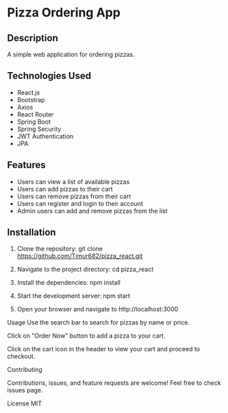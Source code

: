 # Pizza Ordering App

## Description

A simple web application for ordering pizzas.

## Technologies Used

- React.js
- Bootstrap
- Axios
- React Router
- Spring Boot
- Spring Security
- JWT Authentication
- JPA

## Features

- Users can view a list of available pizzas
- Users can add pizzas to their cart
- Users can remove pizzas from their cart
- Users can register and login to their account
- Admin users can add and remove pizzas from the list

## Installation

1. Clone the repository:
   git clone https://github.com/Timur682/pizza_react.git
   
2. Navigate to the project directory:
cd pizza_react

3. Install the dependencies:
npm install

4. Start the development server:
npm start

5. Open your browser and navigate to http://localhost:3000

Usage
Use the search bar to search for pizzas by name or price.

Click on "Order Now" button to add a pizza to your cart.

Click on the cart icon in the header to view your cart and proceed to checkout.

Contributing

Contributions, issues, and feature requests are welcome!
Feel free to check issues page.

License
MIT


